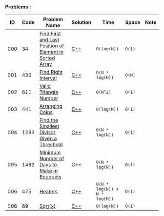 ### **Problems :**

  |ID|  Code  | Problem Name    |  Solution       |  Time           | Space           | Note          | 
|---|----|---------------- | --------------- | --------------- | --------------- | ------------- |
|000|34|[Find First and Last Position of Element in Sorted Array](https://leetcode.com/problems/find-first-and-last-position-of-element-in-sorted-array/)|[C++](https://github.com/Ali-Elshorpagi/algorithms/blob/main/binary_search/LeetCode_34.cpp)|`O(log(N))`|`O(1)`||
|001|436|[Find Right Interval](https://leetcode.com/problems/find-right-interval/)|[C++](https://github.com/Ali-Elshorpagi/algorithms/blob/main/binary_search/LeetCode_436.cpp)|`O(N * log(N))`|`O(N)`||
|002|611|[Valid Triangle Number](https://leetcode.com/problems/valid-triangle-number/)|[C++](https://github.com/Ali-Elshorpagi/algorithms/blob/main/binary_search/LeetCode_611.cpp)|`O(N^2)`|`O(1)`||
|003|441|[Arranging Coins](https://leetcode.com/problems/arranging-coins/)|[C++](https://github.com/Ali-Elshorpagi/algorithms/blob/main/binary_search/LeetCode_441.cpp)|`O(log(N))`|`O(1)`||
|004|1283|[Find the Smallest Divisor Given a Threshold](https://leetcode.com/problems/find-the-smallest-divisor-given-a-threshold/)|[C++](https://github.com/Ali-Elshorpagi/algorithms/blob/main/binary_search/LeetCode_1283.cpp)|`O(N * log(N))`|`O(1)`||
|005|1482|[Minimum Number of Days to Make m Bouquets](https://leetcode.com/problems/minimum-number-of-days-to-make-m-bouquets/)|[C++](https://github.com/Ali-Elshorpagi/algorithms/blob/main/binary_search/LeetCode_1482.cpp)|`O(N * log(N))`|`O(1)`||
|006|475|[Heaters](https://leetcode.com/problems/heaters/)|[C++](https://github.com/Ali-Elshorpagi/algorithms/blob/main/binary_search/LeetCode_475.cpp)|`O(N * log(N)) + N * log(M))`|`O(1)`||
|006|69|[Sqrt(x)](https://leetcode.com/problems/sqrtx/)|[C++](https://github.com/Ali-Elshorpagi/algorithms/blob/main/binary_search/LeetCode_69.cpp)|`O(log(N))`|`O(1)`||



